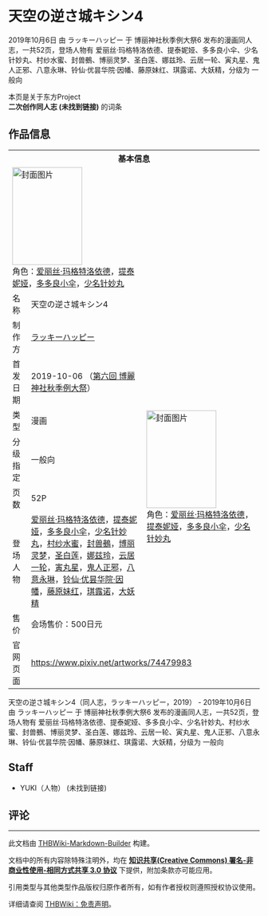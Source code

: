 # 天空の逆さ城キシン4

<!-- source html: G:\repos\THBWiki-Markdown-Builder\THBWikiMarkdown\Temp\main\e\ef\ns0%3A%E5%A4%A9%E7%A9%BA%E3%81%AE%E9%80%86%E3%81%95%E5%9F%8E%E3%82%AD%E3%82%B7%E3%83%B34.html -->

2019年10月6日 由 ラッキーハッピー 于 博丽神社秋季例大祭6 发布的漫画同人志，一共52页，登场人物有 爱丽丝·玛格特洛依德、提泰妮娅、多多良小伞、少名针妙丸、村纱水蜜、封兽鵺、博丽灵梦、圣白莲、娜兹玲、云居一轮、寅丸星、鬼人正邪、八意永琳、铃仙·优昙华院·因幡、藤原妹红、琪露诺、大妖精，分级为 一般向

本页是关于东方Project  
 **二次创作同人志 (未找到链接)** 的词条

## 作品信息

<table><tbody><tr><th colspan="3">基本信息</th></tr><tr><td class="cover-artwork-mobile" colspan="2"><a href="./文件-天空の逆さ城キシン4封面.jpg.md" class="image" title="封面图片"><img alt="封面图片" src="https://upload.thwiki.cc/thumb/7/76/%E5%A4%A9%E7%A9%BA%E3%81%AE%E9%80%86%E3%81%95%E5%9F%8E%E3%82%AD%E3%82%B7%E3%83%B34%E5%B0%81%E9%9D%A2.jpg/140px-%E5%A4%A9%E7%A9%BA%E3%81%AE%E9%80%86%E3%81%95%E5%9F%8E%E3%82%AD%E3%82%B7%E3%83%B34%E5%B0%81%E9%9D%A2.jpg" decoding="async" loading="lazy" width="140" height="196" srcset="https://upload.thwiki.cc/thumb/7/76/%E5%A4%A9%E7%A9%BA%E3%81%AE%E9%80%86%E3%81%95%E5%9F%8E%E3%82%AD%E3%82%B7%E3%83%B34%E5%B0%81%E9%9D%A2.jpg/210px-%E5%A4%A9%E7%A9%BA%E3%81%AE%E9%80%86%E3%81%95%E5%9F%8E%E3%82%AD%E3%82%B7%E3%83%B34%E5%B0%81%E9%9D%A2.jpg 1.5x, https://upload.thwiki.cc/thumb/7/76/%E5%A4%A9%E7%A9%BA%E3%81%AE%E9%80%86%E3%81%95%E5%9F%8E%E3%82%AD%E3%82%B7%E3%83%B34%E5%B0%81%E9%9D%A2.jpg/280px-%E5%A4%A9%E7%A9%BA%E3%81%AE%E9%80%86%E3%81%95%E5%9F%8E%E3%82%AD%E3%82%B7%E3%83%B34%E5%B0%81%E9%9D%A2.jpg 2x" data-file-width="777" data-file-height="1087"></a><div class="cover-char">角色：<a href="./爱丽丝·玛格特洛依德.md" title="爱丽丝·玛格特洛依德">爱丽丝·玛格特洛依德</a>，<a href="/index.php?title=%E6%8F%90%E6%B3%B0%E5%A6%AE%E5%A8%85&amp;action=edit&amp;redlink=1" class="new" title="提泰妮娅（页面不存在）">提泰妮娅</a>，<a href="./多多良小伞.md" title="多多良小伞">多多良小伞</a>，<a href="./少名针妙丸.md" title="少名针妙丸">少名针妙丸</a></div></td>
</tr><tr><td class="label">名称</td><td colspan="2"> 天空の逆さ城キシン4 </td></tr><tr><td class="label">制作方</td><td><a href="./ラッキーハッピー.md" title="ラッキーハッピー">ラッキーハッピー</a></td><td class="cover-artwork" rowspan="7" style="min-width:196px;"><a href="./文件-天空の逆さ城キシン4封面.jpg.md" class="image" title="封面图片"><img alt="封面图片" src="https://upload.thwiki.cc/thumb/7/76/%E5%A4%A9%E7%A9%BA%E3%81%AE%E9%80%86%E3%81%95%E5%9F%8E%E3%82%AD%E3%82%B7%E3%83%B34%E5%B0%81%E9%9D%A2.jpg/140px-%E5%A4%A9%E7%A9%BA%E3%81%AE%E9%80%86%E3%81%95%E5%9F%8E%E3%82%AD%E3%82%B7%E3%83%B34%E5%B0%81%E9%9D%A2.jpg" decoding="async" loading="lazy" width="140" height="196" srcset="https://upload.thwiki.cc/thumb/7/76/%E5%A4%A9%E7%A9%BA%E3%81%AE%E9%80%86%E3%81%95%E5%9F%8E%E3%82%AD%E3%82%B7%E3%83%B34%E5%B0%81%E9%9D%A2.jpg/210px-%E5%A4%A9%E7%A9%BA%E3%81%AE%E9%80%86%E3%81%95%E5%9F%8E%E3%82%AD%E3%82%B7%E3%83%B34%E5%B0%81%E9%9D%A2.jpg 1.5x, https://upload.thwiki.cc/thumb/7/76/%E5%A4%A9%E7%A9%BA%E3%81%AE%E9%80%86%E3%81%95%E5%9F%8E%E3%82%AD%E3%82%B7%E3%83%B34%E5%B0%81%E9%9D%A2.jpg/280px-%E5%A4%A9%E7%A9%BA%E3%81%AE%E9%80%86%E3%81%95%E5%9F%8E%E3%82%AD%E3%82%B7%E3%83%B34%E5%B0%81%E9%9D%A2.jpg 2x" data-file-width="777" data-file-height="1087"></a><div class="cover-char">角色：<a href="./爱丽丝·玛格特洛依德.md" title="爱丽丝·玛格特洛依德">爱丽丝·玛格特洛依德</a>，<a href="/index.php?title=%E6%8F%90%E6%B3%B0%E5%A6%AE%E5%A8%85&amp;action=edit&amp;redlink=1" class="new" title="提泰妮娅（页面不存在）">提泰妮娅</a>，<a href="./多多良小伞.md" title="多多良小伞">多多良小伞</a>，<a href="./少名针妙丸.md" title="少名针妙丸">少名针妙丸</a></div></td>
</tr><tr><td class="label">首发日期</td><td>2019-10-06&#160;（<a href="/展会作品列表?e=%E5%8D%9A%E4%B8%BD%E7%A5%9E%E7%A4%BE%E7%A7%8B%E5%AD%A3%E4%BE%8B%E5%A4%A7%E7%A5%AD%236">第六回 博麗神社秋季例大祭</a>）</td></tr><tr><td class="label">类型</td><td>漫画</td></tr><tr><td class="label">分级指定</td><td>一般向</td></tr><tr><td class="label">页数</td><td>52P</td></tr><tr><td class="label">登场人物</td><td><a href="./爱丽丝·玛格特洛依德.md" title="爱丽丝·玛格特洛依德">爱丽丝·玛格特洛依德</a>，<a href="/index.php?title=%E6%8F%90%E6%B3%B0%E5%A6%AE%E5%A8%85&amp;action=edit&amp;redlink=1" class="new" title="提泰妮娅（页面不存在）">提泰妮娅</a>，<a href="./多多良小伞.md" title="多多良小伞">多多良小伞</a>，<a href="./少名针妙丸.md" title="少名针妙丸">少名针妙丸</a>，<a href="./村纱水蜜.md" title="村纱水蜜">村纱水蜜</a>，<a href="./封兽鵺.md" title="封兽鵺">封兽鵺</a>，<a href="./博丽灵梦.md" title="博丽灵梦">博丽灵梦</a>，<a href="./圣白莲.md" title="圣白莲">圣白莲</a>，<a href="./娜兹玲.md" title="娜兹玲">娜兹玲</a>，<a href="./云居一轮.md" title="云居一轮">云居一轮</a>，<a href="./寅丸星.md" title="寅丸星">寅丸星</a>，<a href="./鬼人正邪.md" title="鬼人正邪">鬼人正邪</a>，<a href="./八意永琳.md" title="八意永琳">八意永琳</a>，<a href="./铃仙·优昙华院·因幡.md" title="铃仙·优昙华院·因幡">铃仙·优昙华院·因幡</a>，<a href="./藤原妹红.md" title="藤原妹红">藤原妹红</a>，<a href="./琪露诺.md" title="琪露诺">琪露诺</a>，<a href="./大妖精.md" title="大妖精">大妖精</a></td></tr><tr><td class="label">售价</td><td>会场售价：500日元</td></tr>
<tr><td class="label">官网页面</td><td colspan="2"><a rel="nofollow" class="external free" href="https://www.pixiv.net/artworks/74479983">https://www.pixiv.net/artworks/74479983</a></td></tr></tbody></table>

天空の逆さ城キシン4（同人志，ラッキーハッピー，2019） - 2019年10月6日 由 ラッキーハッピー 于 博丽神社秋季例大祭6 发布的漫画同人志，一共52页，登场人物有 爱丽丝·玛格特洛依德、提泰妮娅、多多良小伞、少名针妙丸、村纱水蜜、封兽鵺、博丽灵梦、圣白莲、娜兹玲、云居一轮、寅丸星、鬼人正邪、八意永琳、铃仙·优昙华院·因幡、藤原妹红、琪露诺、大妖精，分级为 一般向

## Staff
- YUKI（人物） (未找到链接)


## 评论




---

此文档由 [THBWiki-Markdown-Builder](https://github.com/Delsin-Yu/THBWiki-Markdown-Builder) 构建。

文档中的所有内容除特殊注明外，均在 [**知识共享(Creative Commons) 署名-非商业性使用-相同方式共享 3.0 协议**](https://creativecommons.org/licenses/by-sa/3.0/deed.zh-hans) 下提供，附加条款亦可能应用。

引用类型与其他类型作品版权归原作者所有，如有作者授权则遵照授权协议使用。

详细请查阅 [THBWiki：免责声明](https://thbwiki.cc/THBWiki:%E5%85%8D%E8%B4%A3%E5%A3%B0%E6%98%8E)。

